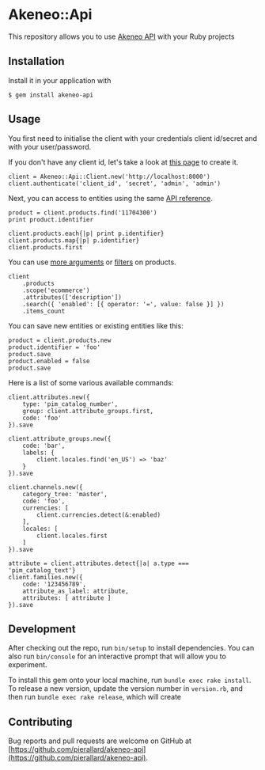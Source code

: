 # Akeneo::Api

This repository allows you to use [Akeneo API](https://api.akeneo.com) with your Ruby projects

## Installation

Install it in your application with 

    $ gem install akeneo-api

## Usage

You first need to initialise the client with your credentials client id/secret and with your user/password.

If you don't have any client id, let's take a look at [this page](https://api.akeneo.com/documentation/security.html#authentication) to create it. 

    client = Akeneo::Api::Client.new('http://localhost:8000')
    client.authenticate('client_id', 'secret', 'admin', 'admin')

Next, you can access to entities using the same [API reference](https://api.akeneo.com/api-reference.html).

    product = client.products.find('11704300')
    print product.identifier
    
    client.products.each{|p| print p.identifier}
    client.products.map{|p| p.identifier}
    client.products.first

You can use [more arguments](https://api.akeneo.com/api-reference.html#get_products) or [filters](https://api.akeneo.com/documentation/filter.html) on products.

    client
        .products
        .scope('ecommerce')
        .attributes(['description'])
        .search({ 'enabled': [{ operator: '=', value: false }] })
        .items_count

You can save new entities or existing entities like this:

    product = client.products.new
    product.identifier = 'foo'
    product.save
    product.enabled = false
    product.save

Here is a list of some various available commands:

    client.attributes.new({
        type: 'pim_catalog_number',
        group: client.attribute_groups.first,
        code: 'foo'
    }).save

    client.attribute_groups.new({
        code: 'bar',
        labels: {
            client.locales.find('en_US') => 'baz'
        }
    }).save

    client.channels.new({
        category_tree: 'master',
        code: 'foo',
        currencies: [
            client.currencies.detect(&:enabled)
        ],
        locales: [
            client.locales.first
        ]
    }).save

    attribute = client.attributes.detect{|a| a.type === 'pim_catalog_text'}
    client.families.new({
        code: '123456789',
        attribute_as_label: attribute,
        attributes: [ attribute ]
    }).save

## Development

After checking out the repo, run `bin/setup` to install dependencies. You can also run `bin/console` for an interactive prompt that will allow you to experiment.

To install this gem onto your local machine, run `bundle exec rake install`. To release a new version, update the version number in `version.rb`, and then run `bundle exec rake release`, which will create

## Contributing

Bug reports and pull requests are welcome on GitHub at [https://github.com/pierallard/akeneo-api](https://github.com/pierallard/akeneo-api).
